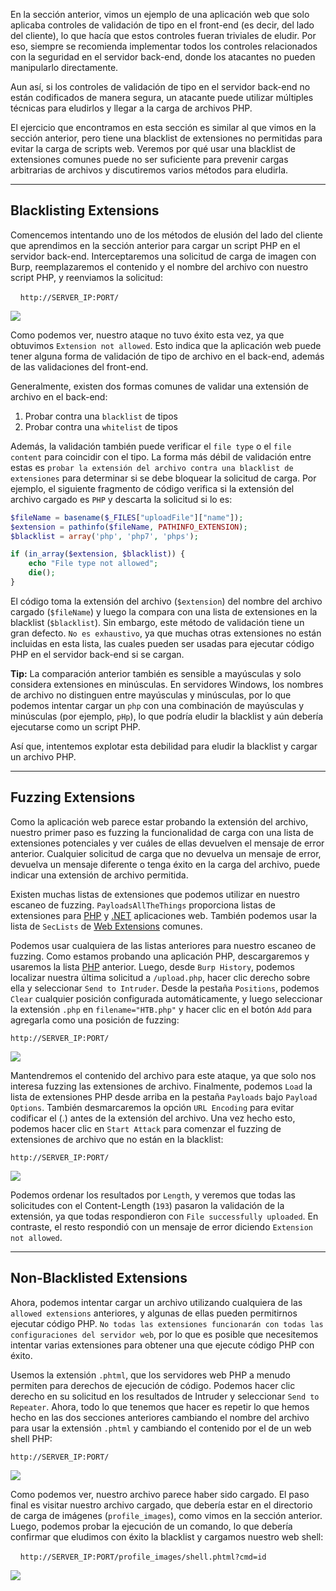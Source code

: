 En la sección anterior, vimos un ejemplo de una aplicación web que solo aplicaba controles de validación de tipo en el front-end (es decir, del lado del cliente), lo que hacía que estos controles fueran triviales de eludir. Por eso, siempre se recomienda implementar todos los controles relacionados con la seguridad en el servidor back-end, donde los atacantes no pueden manipularlo directamente.

Aun así, si los controles de validación de tipo en el servidor back-end no están codificados de manera segura, un atacante puede utilizar múltiples técnicas para eludirlos y llegar a la carga de archivos PHP.

El ejercicio que encontramos en esta sección es similar al que vimos en la sección anterior, pero tiene una blacklist de extensiones no permitidas para evitar la carga de scripts web. Veremos por qué usar una blacklist de extensiones comunes puede no ser suficiente para prevenir cargas arbitrarias de archivos y discutiremos varios métodos para eludirla.

---

## Blacklisting Extensions

Comencemos intentando uno de los métodos de elusión del lado del cliente que aprendimos en la sección anterior para cargar un script PHP en el servidor back-end. Interceptaremos una solicitud de carga de imagen con Burp, reemplazaremos el contenido y el nombre del archivo con nuestro script PHP, y reenviamos la solicitud:

   
`http://SERVER_IP:PORT/`

![](https://academy.hackthebox.com/storage/modules/136/file_uploads_disallowed_type.jpg)

Como podemos ver, nuestro ataque no tuvo éxito esta vez, ya que obtuvimos `Extension not allowed`. Esto indica que la aplicación web puede tener alguna forma de validación de tipo de archivo en el back-end, además de las validaciones del front-end.

Generalmente, existen dos formas comunes de validar una extensión de archivo en el back-end:

1. Probar contra una `blacklist` de tipos
2. Probar contra una `whitelist` de tipos

Además, la validación también puede verificar el `file type` o el `file content` para coincidir con el tipo. La forma más débil de validación entre estas es `probar la extensión del archivo contra una blacklist de extensiones` para determinar si se debe bloquear la solicitud de carga. Por ejemplo, el siguiente fragmento de código verifica si la extensión del archivo cargado es `PHP` y descarta la solicitud si lo es:


```php
$fileName = basename($_FILES["uploadFile"]["name"]);
$extension = pathinfo($fileName, PATHINFO_EXTENSION);
$blacklist = array('php', 'php7', 'phps');

if (in_array($extension, $blacklist)) {
    echo "File type not allowed";
    die();
}
```

El código toma la extensión del archivo (`$extension`) del nombre del archivo cargado (`$fileName`) y luego la compara con una lista de extensiones en la blacklist (`$blacklist`). Sin embargo, este método de validación tiene un gran defecto. `No es exhaustivo`, ya que muchas otras extensiones no están incluidas en esta lista, las cuales pueden ser usadas para ejecutar código PHP en el servidor back-end si se cargan.

**Tip:** La comparación anterior también es sensible a mayúsculas y solo considera extensiones en minúsculas. En servidores Windows, los nombres de archivo no distinguen entre mayúsculas y minúsculas, por lo que podemos intentar cargar un `php` con una combinación de mayúsculas y minúsculas (por ejemplo, `pHp`), lo que podría eludir la blacklist y aún debería ejecutarse como un script PHP.

Así que, intentemos explotar esta debilidad para eludir la blacklist y cargar un archivo PHP.

---

## Fuzzing Extensions

Como la aplicación web parece estar probando la extensión del archivo, nuestro primer paso es fuzzing la funcionalidad de carga con una lista de extensiones potenciales y ver cuáles de ellas devuelven el mensaje de error anterior. Cualquier solicitud de carga que no devuelva un mensaje de error, devuelva un mensaje diferente o tenga éxito en la carga del archivo, puede indicar una extensión de archivo permitida.

Existen muchas listas de extensiones que podemos utilizar en nuestro escaneo de fuzzing. `PayloadsAllTheThings` proporciona listas de extensiones para [PHP](https://github.com/swisskyrepo/PayloadsAllTheThings/blob/master/Upload%20Insecure%20Files/Extension%20PHP/extensions.lst) y [.NET](https://github.com/swisskyrepo/PayloadsAllTheThings/tree/master/Upload%20Insecure%20Files/Extension%20ASP) aplicaciones web. También podemos usar la lista de `SecLists` de [Web Extensions](https://github.com/danielmiessler/SecLists/blob/master/Discovery/Web-Content/web-extensions.txt) comunes.

Podemos usar cualquiera de las listas anteriores para nuestro escaneo de fuzzing. Como estamos probando una aplicación PHP, descargaremos y usaremos la lista [PHP](https://github.com/swisskyrepo/PayloadsAllTheThings/blob/master/Upload%20Insecure%20Files/Extension%20PHP/extensions.lst) anterior. Luego, desde `Burp History`, podemos localizar nuestra última solicitud a `/upload.php`, hacer clic derecho sobre ella y seleccionar `Send to Intruder`. Desde la pestaña `Positions`, podemos `Clear` cualquier posición configurada automáticamente, y luego seleccionar la extensión `.php` en `filename="HTB.php"` y hacer clic en el botón `Add` para agregarla como una posición de fuzzing:

`http://SERVER_IP:PORT/`

![](https://academy.hackthebox.com/storage/modules/136/file_uploads_burp_fuzz_extension.jpg)

Mantendremos el contenido del archivo para este ataque, ya que solo nos interesa fuzzing las extensiones de archivo. Finalmente, podemos `Load` la lista de extensiones PHP desde arriba en la pestaña `Payloads` bajo `Payload Options`. También desmarcaremos la opción `URL Encoding` para evitar codificar el (.) antes de la extensión del archivo. Una vez hecho esto, podemos hacer clic en `Start Attack` para comenzar el fuzzing de extensiones de archivo que no están en la blacklist:

`http://SERVER_IP:PORT/`

![](https://academy.hackthebox.com/storage/modules/136/file_uploads_burp_intruder_result.jpg)

Podemos ordenar los resultados por `Length`, y veremos que todas las solicitudes con el Content-Length (`193`) pasaron la validación de la extensión, ya que todas respondieron con `File successfully uploaded`. En contraste, el resto respondió con un mensaje de error diciendo `Extension not allowed`.

---

## Non-Blacklisted Extensions

Ahora, podemos intentar cargar un archivo utilizando cualquiera de las `allowed extensions` anteriores, y algunas de ellas pueden permitirnos ejecutar código PHP. `No todas las extensiones funcionarán con todas las configuraciones del servidor web`, por lo que es posible que necesitemos intentar varias extensiones para obtener una que ejecute código PHP con éxito.

Usemos la extensión `.phtml`, que los servidores web PHP a menudo permiten para derechos de ejecución de código. Podemos hacer clic derecho en su solicitud en los resultados de Intruder y seleccionar `Send to Repeater`. Ahora, todo lo que tenemos que hacer es repetir lo que hemos hecho en las dos secciones anteriores cambiando el nombre del archivo para usar la extensión `.phtml` y cambiando el contenido por el de un web shell PHP:

`http://SERVER_IP:PORT/`

![](https://academy.hackthebox.com/storage/modules/136/file_uploads_php5_web_shell.jpg)

Como podemos ver, nuestro archivo parece haber sido cargado. El paso final es visitar nuestro archivo cargado, que debería estar en el directorio de carga de imágenes (`profile_images`), como vimos en la sección anterior. Luego, podemos probar la ejecución de un comando, lo que debería confirmar que eludimos con éxito la blacklist y cargamos nuestro web shell:

   
`http://SERVER_IP:PORT/profile_images/shell.phtml?cmd=id`

![](https://academy.hackthebox.com/storage/modules/136/file_uploads_php_manual_shell.jpg)